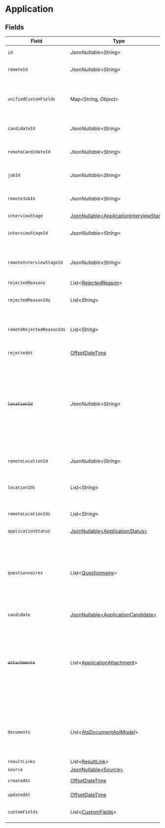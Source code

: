 # Application


## Fields

| Field                                                                                                                                                      | Type                                                                                                                                                       | Required                                                                                                                                                   | Description                                                                                                                                                | Example                                                                                                                                                    |
| ---------------------------------------------------------------------------------------------------------------------------------------------------------- | ---------------------------------------------------------------------------------------------------------------------------------------------------------- | ---------------------------------------------------------------------------------------------------------------------------------------------------------- | ---------------------------------------------------------------------------------------------------------------------------------------------------------- | ---------------------------------------------------------------------------------------------------------------------------------------------------------- |
| `id`                                                                                                                                                       | *JsonNullable\<String>*                                                                                                                                    | :heavy_minus_sign:                                                                                                                                         | Unique identifier                                                                                                                                          | 8187e5da-dc77-475e-9949-af0f1fa4e4e3                                                                                                                       |
| `remoteId`                                                                                                                                                 | *JsonNullable\<String>*                                                                                                                                    | :heavy_minus_sign:                                                                                                                                         | Provider's unique identifier                                                                                                                               | 8187e5da-dc77-475e-9949-af0f1fa4e4e3                                                                                                                       |
| `unifiedCustomFields`                                                                                                                                      | Map\<String, *Object*>                                                                                                                                     | :heavy_minus_sign:                                                                                                                                         | Custom Unified Fields configured in your StackOne project                                                                                                  | {<br/>"my_project_custom_field_1": "REF-1236",<br/>"my_project_custom_field_2": "some other value"<br/>}                                                   |
| `candidateId`                                                                                                                                              | *JsonNullable\<String>*                                                                                                                                    | :heavy_minus_sign:                                                                                                                                         | Unique identifier of the candidate                                                                                                                         | e3cb75bf-aa84-466e-a6c1-b8322b257a48                                                                                                                       |
| `remoteCandidateId`                                                                                                                                        | *JsonNullable\<String>*                                                                                                                                    | :heavy_minus_sign:                                                                                                                                         | Provider's unique identifier of the candidate                                                                                                              | e3cb75bf-aa84-466e-a6c1-b8322b257a48                                                                                                                       |
| `jobId`                                                                                                                                                    | *JsonNullable\<String>*                                                                                                                                    | :heavy_minus_sign:                                                                                                                                         | Unique identifier of the job                                                                                                                               | 4071538b-3cac-4fbf-ac76-f78ed250ffdd                                                                                                                       |
| `remoteJobId`                                                                                                                                              | *JsonNullable\<String>*                                                                                                                                    | :heavy_minus_sign:                                                                                                                                         | Provider's unique identifier of the job                                                                                                                    | 4071538b-3cac-4fbf-ac76-f78ed250ffdd                                                                                                                       |
| `interviewStage`                                                                                                                                           | [JsonNullable\<ApplicationInterviewStage>](../../models/components/ApplicationInterviewStage.md)                                                           | :heavy_minus_sign:                                                                                                                                         | N/A                                                                                                                                                        |                                                                                                                                                            |
| `interviewStageId`                                                                                                                                         | *JsonNullable\<String>*                                                                                                                                    | :heavy_minus_sign:                                                                                                                                         | Unique identifier of the interview stage                                                                                                                   | 18bcbb1b-3cbc-4198-a999-460861d19480                                                                                                                       |
| `remoteInterviewStageId`                                                                                                                                   | *JsonNullable\<String>*                                                                                                                                    | :heavy_minus_sign:                                                                                                                                         | Provider's unique identifier of the interview stage                                                                                                        | 18bcbb1b-3cbc-4198-a999-460861d19480                                                                                                                       |
| `rejectedReasons`                                                                                                                                          | List\<[RejectedReason](../../models/components/RejectedReason.md)>                                                                                         | :heavy_minus_sign:                                                                                                                                         | N/A                                                                                                                                                        |                                                                                                                                                            |
| `rejectedReasonIds`                                                                                                                                        | List\<*String*>                                                                                                                                            | :heavy_minus_sign:                                                                                                                                         | Unique identifiers of the rejection reasons                                                                                                                | [<br/>"f223d7f6-908b-48f0-9237-b201c307f609"<br/>]                                                                                                         |
| `remoteRejectedReasonIds`                                                                                                                                  | List\<*String*>                                                                                                                                            | :heavy_minus_sign:                                                                                                                                         | Provider's unique identifiers of the rejection reasons                                                                                                     | [<br/>"f223d7f6-908b-48f0-9237-b201c307f609"<br/>]                                                                                                         |
| `rejectedAt`                                                                                                                                               | [OffsetDateTime](https://docs.oracle.com/javase/8/docs/api/java/time/OffsetDateTime.html)                                                                  | :heavy_minus_sign:                                                                                                                                         | Date of rejection                                                                                                                                          | 2021-01-01T01:01:01.000Z                                                                                                                                   |
| ~~`locationId`~~                                                                                                                                           | *JsonNullable\<String>*                                                                                                                                    | :heavy_minus_sign:                                                                                                                                         | : warning: ** DEPRECATED **: This will be removed in a future release, please migrate away from it as soon as possible.<br/><br/>Unique identifier of the location | dd8d41d1-5eb8-4408-9c87-9ba44604eae4                                                                                                                       |
| `remoteLocationId`                                                                                                                                         | *JsonNullable\<String>*                                                                                                                                    | :heavy_minus_sign:                                                                                                                                         | Provider's unique identifier of the location                                                                                                               | dd8d41d1-5eb8-4408-9c87-9ba44604eae4                                                                                                                       |
| `locationIds`                                                                                                                                              | List\<*String*>                                                                                                                                            | :heavy_minus_sign:                                                                                                                                         | Unique identifiers of the locations                                                                                                                        | [<br/>"dd8d41d1-5eb8-4408-9c87-9ba44604eae4"<br/>]                                                                                                         |
| `remoteLocationIds`                                                                                                                                        | List\<*String*>                                                                                                                                            | :heavy_minus_sign:                                                                                                                                         | Remote's unique identifiers of the locations                                                                                                               | [<br/>"dd8d41d1-5eb8-4408-9c87-9ba44604eae4"<br/>]                                                                                                         |
| `applicationStatus`                                                                                                                                        | [JsonNullable\<ApplicationStatus>](../../models/components/ApplicationStatus.md)                                                                           | :heavy_minus_sign:                                                                                                                                         | N/A                                                                                                                                                        |                                                                                                                                                            |
| `questionnaires`                                                                                                                                           | List\<[Questionnaire](../../models/components/Questionnaire.md)>                                                                                           | :heavy_minus_sign:                                                                                                                                         | Questionnaires associated with the application                                                                                                             | {<br/>"id": "right_to_work",<br/>"answers": [<br/>{<br/>"id": "answer1",<br/>"type": "text",<br/>"values": [<br/>"Yes"<br/>]<br/>}<br/>]<br/>}             |
| `candidate`                                                                                                                                                | [JsonNullable\<ApplicationCandidate>](../../models/components/ApplicationCandidate.md)                                                                     | :heavy_minus_sign:                                                                                                                                         | N/A                                                                                                                                                        |                                                                                                                                                            |
| ~~`attachments`~~                                                                                                                                          | List\<[ApplicationAttachment](../../models/components/ApplicationAttachment.md)>                                                                           | :heavy_minus_sign:                                                                                                                                         | : warning: ** DEPRECATED **: This will be removed in a future release, please migrate away from it as soon as possible.<br/><br/>Use `documents` expand instead |                                                                                                                                                            |
| `documents`                                                                                                                                                | List\<[AtsDocumentApiModel](../../models/components/AtsDocumentApiModel.md)>                                                                               | :heavy_minus_sign:                                                                                                                                         | The documents attached to this application (eg. resume, cover letter etc.)                                                                                 |                                                                                                                                                            |
| `resultLinks`                                                                                                                                              | List\<[ResultLink](../../models/components/ResultLink.md)>                                                                                                 | :heavy_minus_sign:                                                                                                                                         | N/A                                                                                                                                                        |                                                                                                                                                            |
| `source`                                                                                                                                                   | [JsonNullable\<Source>](../../models/components/Source.md)                                                                                                 | :heavy_minus_sign:                                                                                                                                         | N/A                                                                                                                                                        |                                                                                                                                                            |
| `createdAt`                                                                                                                                                | [OffsetDateTime](https://docs.oracle.com/javase/8/docs/api/java/time/OffsetDateTime.html)                                                                  | :heavy_minus_sign:                                                                                                                                         | Date of creation                                                                                                                                           | 2021-01-01T01:01:01.000Z                                                                                                                                   |
| `updatedAt`                                                                                                                                                | [OffsetDateTime](https://docs.oracle.com/javase/8/docs/api/java/time/OffsetDateTime.html)                                                                  | :heavy_minus_sign:                                                                                                                                         | Date of last update                                                                                                                                        | 2021-01-01T01:01:01.000Z                                                                                                                                   |
| `customFields`                                                                                                                                             | List\<[CustomFields](../../models/components/CustomFields.md)>                                                                                             | :heavy_minus_sign:                                                                                                                                         | The application custom fields                                                                                                                              |                                                                                                                                                            |